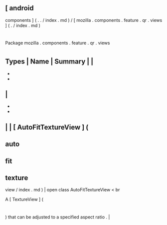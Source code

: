 [
android
-
components
]
(
.
.
/
index
.
md
)
/
[
mozilla
.
components
.
feature
.
qr
.
views
]
(
.
/
index
.
md
)
#
#
Package
mozilla
.
components
.
feature
.
qr
.
views
#
#
#
Types
|
Name
|
Summary
|
|
-
-
-
|
-
-
-
|
|
[
AutoFitTextureView
]
(
-
auto
-
fit
-
texture
-
view
/
index
.
md
)
|
open
class
AutoFitTextureView
<
br
>
A
[
TextureView
]
(
#
)
that
can
be
adjusted
to
a
specified
aspect
ratio
.
|
